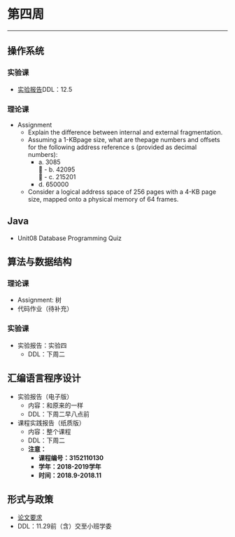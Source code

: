 # 第四周  
---  
## 操作系统  
### 实验课  
- [实验报告](/Assignment/1811/第二周.md)DDL：12.5  

### 理论课  
- Assignment  
	- Explain the difference between internal and external fragmentation.  
	- Assuming a 1-KBpage size, what are thepage numbers and offsets for the following address reference s (provided as decimal numbers):  
		- a. 3085  
 		- b. 42095  
 		- c. 215201  
		- d. 650000  
	-  Consider a logical address space of 256 pages with a 4-KB page size, mapped onto a physical memory of 64 frames.  
	
## Java  
- Unit08 Database Programming Quiz  
		
## 算法与数据结构  
### 理论课  
- Assignment: 树  
- 代码作业（待补充）  

### 实验课  
- 实验报告：实验四  
	- DDL：下周二  
	
## 汇编语言程序设计  
- 实验报告（电子版）  
	- 内容：和原来的一样  
	- DDL：下周二早八点前  
- 课程实践报告（纸质版）  
	- 内容：整个课程  
	- DDL：下周二  
	- **注意：**  
		- **课程编号：3152110130**  
		- **学年：2018-2019学年**  
		- **时间：2018.9-2018.11**  
		
## 形式与政策  
- [论文要求](/Notice/13_XZ.md)  
- DDL：11.29前（含）交至小班学委  